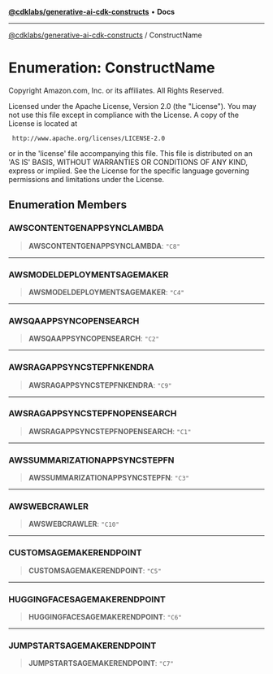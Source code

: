 [**@cdklabs/generative-ai-cdk-constructs**](../README.md) • **Docs**

***

[@cdklabs/generative-ai-cdk-constructs](../README.md) / ConstructName

# Enumeration: ConstructName

Copyright Amazon.com, Inc. or its affiliates. All Rights Reserved.

 Licensed under the Apache License, Version 2.0 (the "License"). You may not use this file except in compliance
 with the License. A copy of the License is located at

     http://www.apache.org/licenses/LICENSE-2.0

 or in the 'license' file accompanying this file. This file is distributed on an 'AS IS' BASIS, WITHOUT WARRANTIES
 OR CONDITIONS OF ANY KIND, express or implied. See the License for the specific language governing permissions
 and limitations under the License.

## Enumeration Members

### AWSCONTENTGENAPPSYNCLAMBDA

> **AWSCONTENTGENAPPSYNCLAMBDA**: `"C8"`

***

### AWSMODELDEPLOYMENTSAGEMAKER

> **AWSMODELDEPLOYMENTSAGEMAKER**: `"C4"`

***

### AWSQAAPPSYNCOPENSEARCH

> **AWSQAAPPSYNCOPENSEARCH**: `"C2"`

***

### AWSRAGAPPSYNCSTEPFNKENDRA

> **AWSRAGAPPSYNCSTEPFNKENDRA**: `"C9"`

***

### AWSRAGAPPSYNCSTEPFNOPENSEARCH

> **AWSRAGAPPSYNCSTEPFNOPENSEARCH**: `"C1"`

***

### AWSSUMMARIZATIONAPPSYNCSTEPFN

> **AWSSUMMARIZATIONAPPSYNCSTEPFN**: `"C3"`

***

### AWSWEBCRAWLER

> **AWSWEBCRAWLER**: `"C10"`

***

### CUSTOMSAGEMAKERENDPOINT

> **CUSTOMSAGEMAKERENDPOINT**: `"C5"`

***

### HUGGINGFACESAGEMAKERENDPOINT

> **HUGGINGFACESAGEMAKERENDPOINT**: `"C6"`

***

### JUMPSTARTSAGEMAKERENDPOINT

> **JUMPSTARTSAGEMAKERENDPOINT**: `"C7"`
